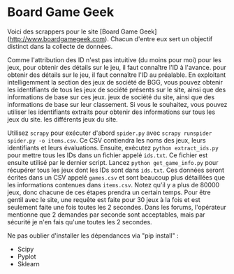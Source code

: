 # Board Game Geek

Voici des scrappers pour le site [Board Game Geek] (http://www.boardgamegeek.com).
Chacun d'entre eux sert un objectif distinct dans la collecte de données.

Comme l'attribution des ID n'est pas intuitive (du moins pour moi) pour les jeux, pour obtenir des détails sur le jeu, il faut connaître l'ID à l'avance.
pour obtenir des détails sur le jeu, il faut connaître l'ID au préalable.
En exploitant intelligemment la section des jeux de société de BGG, vous pouvez obtenir les identifiants de tous les jeux de société présents sur le site, ainsi que des informations de base sur ces jeux.
jeux de société du site, ainsi que des informations de base sur leur classement.
Si vous le souhaitez, vous pouvez utiliser les identifiants extraits pour obtenir des informations sur tous les jeux du site.
les différents jeux du site.

Utilisez `scrapy` pour exécuter d'abord `spider.py` avec `scrapy runspider spider.py -o items.csv`.
Ce CSV contiendra les noms des jeux, leurs identifiants et leurs évaluations.
Ensuite, exécutez `python extract_ids.py` pour mettre tous les IDs dans un fichier appelé `ids.txt`.
Ce fichier est ensuite utilisé par le dernier script.
Lancez `python get_game_info.py` pour récupérer tous les jeux dont les IDs sont dans `ids.txt`.
Ces données seront écrites dans un CSV appelé `games.csv` et sont beaucoup plus détaillées
que les informations contenues dans `items.csv`.
Notez qu'il y a plus de 80000 jeux, donc chacune de ces étapes prendra un certain temps.
Pour être gentil avec le site, une requête est faite pour 30 jeux à la fois et est seulement faite
une fois toutes les 2 secondes.
Dans les forums, l'opérateur mentionne que 2 demandes par seconde sont acceptables, mais par sécurité
je n'en fais qu'une toutes les 2 secondes.

Ne pas oublier d'installer les dépendances via "pip install" : 
- Scipy
- Pyplot
- Sklearn